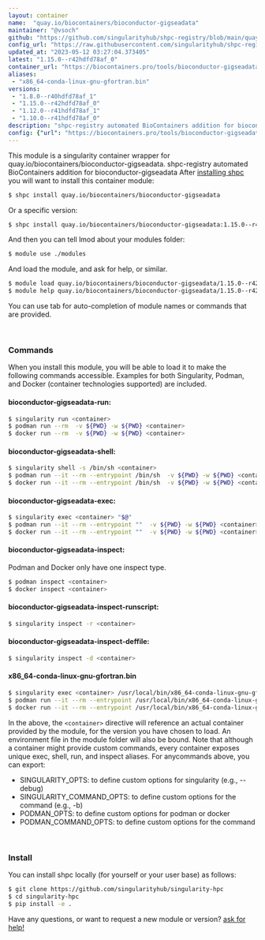 ```yaml
---
layout: container
name:  "quay.io/biocontainers/bioconductor-gigseadata"
maintainer: "@vsoch"
github: "https://github.com/singularityhub/shpc-registry/blob/main/quay.io/biocontainers/bioconductor-gigseadata/container.yaml"
config_url: "https://raw.githubusercontent.com/singularityhub/shpc-registry/main/quay.io/biocontainers/bioconductor-gigseadata/container.yaml"
updated_at: "2023-05-12 03:27:04.373405"
latest: "1.15.0--r42hdfd78af_0"
container_url: "https://biocontainers.pro/tools/bioconductor-gigseadata"
aliases:
 - "x86_64-conda-linux-gnu-gfortran.bin"
versions:
 - "1.8.0--r40hdfd78af_1"
 - "1.15.0--r42hdfd78af_0"
 - "1.12.0--r41hdfd78af_1"
 - "1.10.0--r41hdfd78af_0"
description: "shpc-registry automated BioContainers addition for bioconductor-gigseadata"
config: {"url": "https://biocontainers.pro/tools/bioconductor-gigseadata", "maintainer": "@vsoch", "description": "shpc-registry automated BioContainers addition for bioconductor-gigseadata", "latest": {"1.15.0--r42hdfd78af_0": "sha256:8a632c9eebd92cb40e5f84f46c77d432ec29855115c348a806c78ff6d132095a"}, "tags": {"1.8.0--r40hdfd78af_1": "sha256:5dddcf66426e1422a288fb09ac6a489607426b6aa68231b5fa716c7c9fe373fd", "1.15.0--r42hdfd78af_0": "sha256:8a632c9eebd92cb40e5f84f46c77d432ec29855115c348a806c78ff6d132095a", "1.12.0--r41hdfd78af_1": "sha256:d8a01be4d036696a50346776b02608b2691c9a07e9b8d1585c97faf1e0207c62", "1.10.0--r41hdfd78af_0": "sha256:39d9b2da1b01e35a043327bf27a1de76f15de893d20001b43ccdadfbc4942282"}, "docker": "quay.io/biocontainers/bioconductor-gigseadata", "aliases": {"x86_64-conda-linux-gnu-gfortran.bin": "/usr/local/bin/x86_64-conda-linux-gnu-gfortran.bin"}}
---
```


This module is a singularity container wrapper for quay.io/biocontainers/bioconductor-gigseadata.
shpc-registry automated BioContainers addition for bioconductor-gigseadata
After [installing shpc](#install) you will want to install this container module:


```bash
$ shpc install quay.io/biocontainers/bioconductor-gigseadata
```

Or a specific version:

```bash
$ shpc install quay.io/biocontainers/bioconductor-gigseadata:1.15.0--r42hdfd78af_0
```

And then you can tell lmod about your modules folder:

```bash
$ module use ./modules
```

And load the module, and ask for help, or similar.

```bash
$ module load quay.io/biocontainers/bioconductor-gigseadata/1.15.0--r42hdfd78af_0
$ module help quay.io/biocontainers/bioconductor-gigseadata/1.15.0--r42hdfd78af_0
```

You can use tab for auto-completion of module names or commands that are provided.

<br>

### Commands

When you install this module, you will be able to load it to make the following commands accessible.
Examples for both Singularity, Podman, and Docker (container technologies supported) are included.

#### bioconductor-gigseadata-run:

```bash
$ singularity run <container>
$ podman run --rm  -v ${PWD} -w ${PWD} <container>
$ docker run --rm  -v ${PWD} -w ${PWD} <container>
```

#### bioconductor-gigseadata-shell:

```bash
$ singularity shell -s /bin/sh <container>
$ podman run --it --rm --entrypoint /bin/sh  -v ${PWD} -w ${PWD} <container>
$ docker run --it --rm --entrypoint /bin/sh  -v ${PWD} -w ${PWD} <container>
```

#### bioconductor-gigseadata-exec:

```bash
$ singularity exec <container> "$@"
$ podman run --it --rm --entrypoint ""  -v ${PWD} -w ${PWD} <container> "$@"
$ docker run --it --rm --entrypoint ""  -v ${PWD} -w ${PWD} <container> "$@"
```

#### bioconductor-gigseadata-inspect:

Podman and Docker only have one inspect type.

```bash
$ podman inspect <container>
$ docker inspect <container>
```

#### bioconductor-gigseadata-inspect-runscript:

```bash
$ singularity inspect -r <container>
```

#### bioconductor-gigseadata-inspect-deffile:

```bash
$ singularity inspect -d <container>
```


#### x86_64-conda-linux-gnu-gfortran.bin

```bash
$ singularity exec <container> /usr/local/bin/x86_64-conda-linux-gnu-gfortran.bin
$ podman run --it --rm --entrypoint /usr/local/bin/x86_64-conda-linux-gnu-gfortran.bin   -v ${PWD} -w ${PWD} <container> -c " $@"
$ docker run --it --rm --entrypoint /usr/local/bin/x86_64-conda-linux-gnu-gfortran.bin   -v ${PWD} -w ${PWD} <container> -c " $@"
```



In the above, the `<container>` directive will reference an actual container provided
by the module, for the version you have chosen to load. An environment file in the
module folder will also be bound. Note that although a container
might provide custom commands, every container exposes unique exec, shell, run, and
inspect aliases. For anycommands above, you can export:

 - SINGULARITY_OPTS: to define custom options for singularity (e.g., --debug)
 - SINGULARITY_COMMAND_OPTS: to define custom options for the command (e.g., -b)
 - PODMAN_OPTS: to define custom options for podman or docker
 - PODMAN_COMMAND_OPTS: to define custom options for the command

<br>

### Install

You can install shpc locally (for yourself or your user base) as follows:

```bash
$ git clone https://github.com/singularityhub/singularity-hpc
$ cd singularity-hpc
$ pip install -e .
```

Have any questions, or want to request a new module or version? [ask for help!](https://github.com/singularityhub/singularity-hpc/issues)